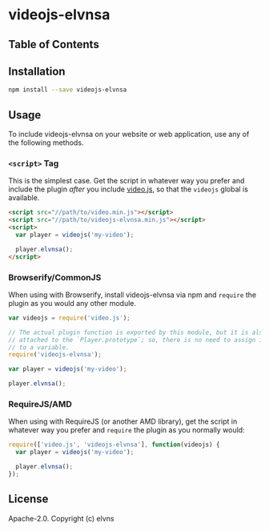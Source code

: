 # videojs-elvnsa



## Table of Contents

<!-- START doctoc -->
<!-- END doctoc -->
## Installation

```sh
npm install --save videojs-elvnsa
```

## Usage

To include videojs-elvnsa on your website or web application, use any of the following methods.

### `<script>` Tag

This is the simplest case. Get the script in whatever way you prefer and include the plugin _after_ you include [video.js][videojs], so that the `videojs` global is available.

```html
<script src="//path/to/video.min.js"></script>
<script src="//path/to/videojs-elvnsa.min.js"></script>
<script>
  var player = videojs('my-video');

  player.elvnsa();
</script>
```

### Browserify/CommonJS

When using with Browserify, install videojs-elvnsa via npm and `require` the plugin as you would any other module.

```js
var videojs = require('video.js');

// The actual plugin function is exported by this module, but it is also
// attached to the `Player.prototype`; so, there is no need to assign it
// to a variable.
require('videojs-elvnsa');

var player = videojs('my-video');

player.elvnsa();
```

### RequireJS/AMD

When using with RequireJS (or another AMD library), get the script in whatever way you prefer and `require` the plugin as you normally would:

```js
require(['video.js', 'videojs-elvnsa'], function(videojs) {
  var player = videojs('my-video');

  player.elvnsa();
});
```

## License

Apache-2.0. Copyright (c) elvns


[videojs]: http://videojs.com/
